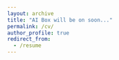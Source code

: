 ```yaml
---
layout: archive
title: "AI Box will be on soon..."
permalink: /cv/
author_profile: true
redirect_from:
  - /resume
---
```

